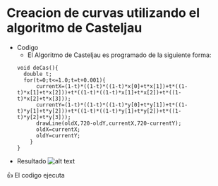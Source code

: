 # Creacion de curvas utilizando el algoritmo de Casteljau
- Codigo
  * El Algoritmo de Casteljau es programado de la siguiente forma:
  ```
  void deCas(){
	double t;
	for(t=0;t<=1.0;t=t+0.001){
		currentX=(1-t)*((1-t)*((1-t)*x[0]+t*x[1])+t*((1-t)*x[1]+t*x[2]))+t*((1-t)*((1-t)*x[1]+t*x[2])+t*((1-t)*x[2]+t*x[3]));
		currentY=(1-t)*((1-t)*((1-t)*y[0]+t*y[1])+t*((1-t)*y[1]+t*y[2]))+t*((1-t)*((1-t)*y[1]+t*y[2])+t*((1-t)*y[2]+t*y[3]));
		drawLine(oldX,720-oldY,currentX,720-currentY);
		oldX=currentX;
		oldY=currentY;
	  }
  }
  ```
- Resultado 
![alt text](https://github.com/faoladhaku/Grafica/tree/master/Tarea%20Final/grafica.PNG)


:+1: El codigo ejecuta 
